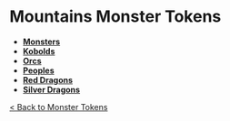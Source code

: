 # Mountains Monster Tokens
* **[Monsters](monsters)**
* **[Kobolds](kobolds)**
* **[Orcs](orcs)**
* **[Peoples](peoples)**
* **[Red Dragons](dragons_red)**
* **[Silver Dragons](dragons_silver)**

[< Back to Monster Tokens](../README.md#monster-tokens)
